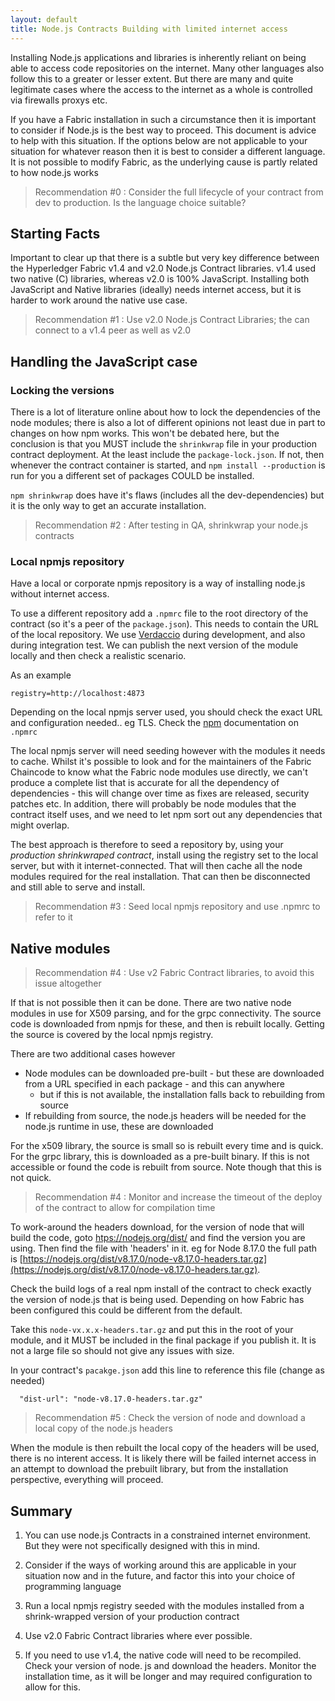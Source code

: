 ```yaml
---
layout: default
title: Node.js Contracts Building with limited internet access
---
```


Installing Node.js applications and libraries is inherently reliant on being able to access code repositories on the internet. Many other languages also follow this to a greater or lesser extent.  But there are many and quite legitimate cases where the access to the internet as a whole is controlled via firewalls proxys etc.

If you have a Fabric installation in such a circumstance then it is important to consider if Node.js is the best way to proceed.
This document is advice to help with this situation. If the options below are not applicable to your situation for whatever reason then it is best to consider a different language. It is not possible to modify Fabric, as the underlying cause is partly related to how node.js works

> Recommendation #0 : Consider the full lifecycle of your contract from dev to production. Is the language choice suitable?


## Starting Facts

Important to clear up that there is a subtle but very key difference between the Hyperledger Fabric v1.4 and v2.0 Node.js Contract libraries. v1.4 used two native (C) libraries, whereas v2.0 is 100% JavaScript.  Installing both JavaScript and Native libraries (ideally) needs internet access, but it is harder to work around the native use case.

> Recommendation #1 :  Use v2.0 Node.js Contract Libraries; the can connect to a v1.4 peer as well as v2.0

## Handling the JavaScript case

### Locking the versions
There is a lot of literature online about how to lock the dependencies of the node modules; there is also a lot of different opinions not least due in part to changes on how npm works. This won't be debated here, but the conclusion is that you MUST include the `shrinkwrap` file in your production contract deployment. At the least include the `package-lock.json`.  If not, then whenever the contract container is started, and `npm install --production` is run for you a different set of packages COULD be installed. 

`npm shrinkwrap` does have it's flaws (includes all the dev-dependencies) but it is the only way to get an accurate installation. 

> Recommendation #2 : After testing in QA, shrinkwrap your node.js contracts

### Local npmjs repository

Have a local or corporate npmjs repository is a way of installing node.js without internet access.  

To use a different repository add a `.npmrc` file to the root directory of the contract (so it's a peer of the `package.json`).  This needs to contain the URL of the local repository. We use [Verdaccio](https://verdaccio.org/) during development, and also during integration test. We can publish the next version of the module locally and then check a realistic scenario.

As an example
```
registry=http://localhost:4873
```

Depending on the local npmjs server used, you should check the exact URL and configuration needed.. eg TLS. Check the [npm](https://docs.npmjs.com/configuring-npm/npmrc.html) documentation on `.npmrc`

The local npmjs server will need seeding however with the modules it needs to cache. Whilst it's possible to look and for the maintainers of the Fabric Chaincode to know what the Fabric node modules use directly, we can't produce a complete list that is accurate for all the dependency of dependencies - this will change over time as fixes are released, security patches etc. In addition, there will probably be node modules that the contract itself uses, and we need to let npm sort out any dependencies that might overlap.

The best approach is therefore to seed a repository by, using your *production shrinkwraped contract*, install using the registry set to the local server, but with it internet-connected. That will then cache all the node modules required for the real installation. That can then be disconnected and still able to serve and install. 

> Recommendation #3 : Seed local npmjs repository and use .npmrc to refer to it

## Native modules

> Recommendation #4 : Use v2 Fabric Contract libraries, to avoid this issue altogether

If that is not possible then it can be done. There are two native node modules in use for X509 parsing, and for the grpc connectivity. The source code is downloaded from npmjs for these, and then is rebuilt locally. Getting the source is covered by the local npmjs registry.

There are two additional cases however

- Node modules can be downloaded pre-built - but these are downloaded from a URL specified in each package - and this can anywhere
    - but if this is not available, the installation falls back to rebuilding from source
- If rebuilding from source, the node.js headers will be needed for the node.js runtime in use, these are downloaded


For the x509 library, the source is small so is rebuilt every time and is quick.
For the grpc library, this is downloaded as a pre-built binary. If this is not accessible or found the code is rebuilt from source.  Note though that this is not quick.

> Recommendation #4 : Monitor and increase the timeout of the deploy of the contract to allow for compilation time

To work-around the headers download, for the version of node that will build the code, goto [htps://nodejs.org/dist/](htps://nodejs.org/dist/) and find the version you are using. Then find the file with 'headers' in it.  eg for Node 8.17.0 the full path is [https://nodejs.org/dist/v8.17.0/node-v8.17.0-headers.tar.gz](https://nodejs.org/dist/v8.17.0/node-v8.17.0-headers.tar.gz).

Check the build logs of a real npm install of the contract to check exactly the version of node.js that is being used. Depending on how Fabric has been configured this could be different from the default.

Take this `node-vx.x.x-headers.tar.gz` and put this in the root of your module, and it MUST be included in the final package if you publish it. It is not a large file so should not give any issues with size.

In your contract's `pacakge.json` add this line to reference this file (change as needed)

```
  "dist-url": "node-v8.17.0-headers.tar.gz"
```

> Recommendation #5 : Check the version of node and download a local copy of the node.js headers

When the module is then rebuilt the local copy of the headers will be used, there is no interent access.  It is likely there will be failed internet access in an attempt to download the prebuilt library, but from the installation perspective, everything will proceed.


## Summary

1. You can use node.js Contracts in a constrained internet environment.  But they were not specifically designed with this in mind.

2. Consider if the ways of working around this are applicable in your situation now and in the future, and factor this into your choice of programming language

3. Run a local npmjs registry seeded with the modules installed from a shrink-wrapped version of your production contract

4. Use v2.0 Fabric Contract libraries where ever possible.

5. If you need to use v1.4, the native code will need to be recompiled. Check your version of node.
js and download the headers. Monitor the installation time, as it will be longer and may required configuration to allow for this.
